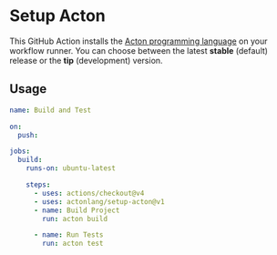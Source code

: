 # Setup Acton

This GitHub Action installs the [Acton programming language](https://acton-lang.org/) on your workflow runner. You can choose between the latest **stable** (default) release or the **tip** (development) version.

## Usage

```yaml
name: Build and Test

on:
  push:

jobs:
  build:
    runs-on: ubuntu-latest

    steps:
      - uses: actions/checkout@v4
      - uses: actonlang/setup-acton@v1
      - name: Build Project
        run: acton build

      - name: Run Tests
        run: acton test
```
